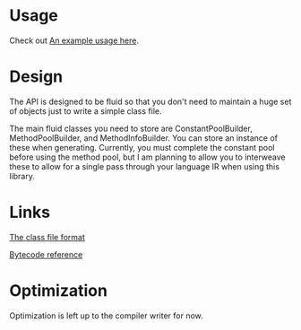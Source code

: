 # Usage
Check out [An example usage here](src/main/java/com/dujay/generator/Driver).

# Design
The API is designed to be fluid so that you don't need to maintain a huge set of objects just to write a simple class file.

The main fluid classes you need to store are ConstantPoolBuilder, MethodPoolBuilder, and MethodInfoBuilder. You can store an instance of these when generating. Currently, you must complete the constant pool before using the method pool, but I am planning to allow you to interweave these to allow for a single pass through your language IR when using this library.

# Links
[The class file format](https://docs.oracle.com/javase/specs/jvms/se7/html/jvms-4.html)


[Bytecode reference](https://docs.oracle.com/javase/specs/jvms/se7/html/jvms-6.html)

# Optimization
Optimization is left up to the compiler writer for now.
